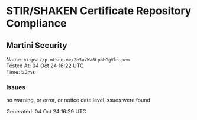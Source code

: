 # STIR/SHAKEN Certificate Repository Compliance

## Martini Security

Name: `https://p.mtsec.me/2e5a/Wa6LpaHGgVkn.pem`\
Tested At: 04 Oct 24 16:22 UTC\
Time: 53ms

### Issues

no warning, or error, or notice date level issues were found

Generated: 04 Oct 24 16:29 UTC
